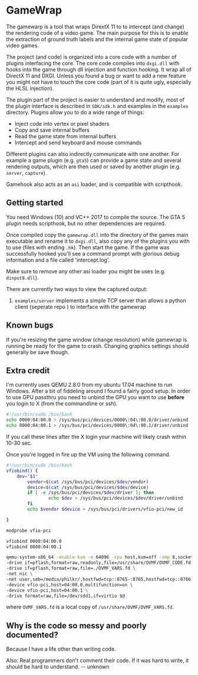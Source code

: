 # GameWrap

The gamewarp is a tool that wraps DirextX 11 to to intercept (and change) the rendering code of a video game. The main purpose for this is to enable the extraction of ground truth labels and the internal game state of popular video games.

The project (and code) is organized into a core code with a number of plugins interfacing the core. The core code compiles into `dxgi.dll` with hooks into the game through dll injection and function hooking. It wrap all of DirectX 11 and DXGI. Unless you found a bug or want to add a new feature you might not have to touch the core code (part of it is quite ugly, especially the HLSL injection).

The plugin part of the project is easier to understand and modify, most of the plugin interface is described in `SDK/sdk.h` and examples in the `examples` directory. Plugins allow you to do a wide range of things:
 * Inject code into vertex or pixel shaders
 * Copy and save internal buffers
 * Read the game state from internal buffers
 * Intercept and send keyboard and mouse commands

Different plugins can also indirectly communicate with one another. For example a game plugin (e.g. `gta5`) can provide a game state and several rendering outputs, which are then used or saved by another plugin (e.g. `server`, `capture`).

Gamehook also acts as an `asi` loader, and is compatible with scripthook.

## Getting started

You need Windows (10) and VC++ 2017 to compile the source. The GTA 5 plugin needs scripthook, but no other dependencies are required.

Once compiled copy the `gamewrap.dll` into the directory of the games main executable and rename it to `dxgi.dll`, also copy any of the plugins you with to use (files with ending `.hk`).
Then start the game. If the game was successfully hooked you'll see a command prompt with glorious debug information and a file called 'intercept.log'.

Make sure to remove any other asi loader you might be uses (e.g. `dinput8.dll`).

There are currently two ways to view the captured output:
 1. `examples/server` implements a simple TCP server than allows a python client (seperate repo ) to interface with the gamewrap


## Known bugs
If you're resizing the game window (change resolution) while gamewrap is running be ready for the game to crash. Changing graphics settings should generally be save though.


## Extra credit

I'm currently uses QEMU 2.8.0 from my ubuntu 17.04 machine to run Windows. After a bit of fiddeling around I found a fairly good setup. 
In order to use GPU passthru you need to unbind the GPU you want to use **before** you login to X (from the commandline or ssh).
```bash
#!/usr/bin/sudo /bin/bash
echo 0000:04:00.0 > /sys/bus/pci/devices/0000\:04\:00.0/driver/unbind
echo 0000:04:00.1 > /sys/bus/pci/devices/0000\:04\:00.1/driver/unbind
```
If you call these lines after the X login your machine will likely crash within 10-30 sec.

Once you're logged in fire up the VM using the following command.

```bash
#!/usr/bin/sudo /bin/bash
vfiobind() {
    dev="$1"
        vendor=$(cat /sys/bus/pci/devices/$dev/vendor)
        device=$(cat /sys/bus/pci/devices/$dev/device)
        if [ -e /sys/bus/pci/devices/$dev/driver ]; then
                echo $dev > /sys/bus/pci/devices/$dev/driver/unbind
        fi
        echo $vendor $device > /sys/bus/pci/drivers/vfio-pci/new_id

}

modprobe vfio-pci

vfiobind 0000:04:00.0
vfiobind 0000:04:00.1

qemu-system-x86_64 -enable-kvm -m 64096 -cpu host,kvm=off -smp 8,sockets=1,cores=4,threads=2 \
-drive if=pflash,format=raw,readonly,file=/usr/share/OVMF/OVMF_CODE.fd \
-drive if=pflash,format=raw,file=./OVMF_VARS.fd \
-net nic \
-net user,smb=/media/philkr/,hostfwd=tcp::8765-:8765,hostfwd=tcp::8766-:8766,hostfwd=tcp::8767-:8767,hostfwd=tcp::3389-:3389 \
-device vfio-pci,host=04:00.0,multifunction=on \
-device vfio-pci,host=04:00.1 \
-drive format=raw,file=/dev/sdd1,if=virtio $@
```
where `OVMF_VARS.fd` is a local copy of `/usr/share/OVMF/OVMF_VARS.fd`.

## Why is the code so messy and poorly documented?

Because I have a life other than writing code.

Also: Real programmers don't comment their code. If it was hard to write, it should be hard to understand.   -- unknown
